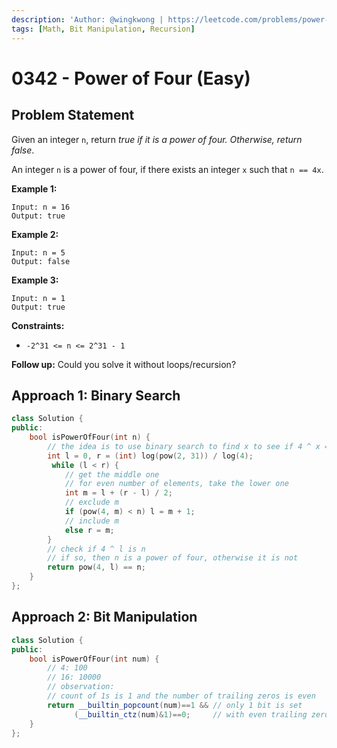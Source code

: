 ```yaml
---
description: 'Author: @wingkwong | https://leetcode.com/problems/power-of-four/'
tags: [Math, Bit Manipulation, Recursion]
---
```


# 0342 - Power of Four (Easy) 

## Problem Statement

Given an integer `n`, return *true if it is a power of four. Otherwise, return false*.

An integer `n` is a power of four, if there exists an integer `x` such that `n == 4x`.

**Example 1:**

```
Input: n = 16
Output: true
```

**Example 2:**

```
Input: n = 5
Output: false
```

**Example 3:**

```
Input: n = 1
Output: true
```

**Constraints:**

- `-2^31 <= n <= 2^31 - 1`

**Follow up:** Could you solve it without loops/recursion?

## Approach 1: Binary Search

<SolutionAuthor name="@wingkwong"/>

```cpp
class Solution {
public:
    bool isPowerOfFour(int n) {
	    // the idea is to use binary search to find x to see if 4 ^ x = n is true or false
        int l = 0, r = (int) log(pow(2, 31)) / log(4);
         while (l < r) {
            // get the middle one
            // for even number of elements, take the lower one
            int m = l + (r - l) / 2;
            // exclude m
            if (pow(4, m) < n) l = m + 1;
            // include m
            else r = m;
        }
		// check if 4 ^ l is n
        // if so, then n is a power of four, otherwise it is not
        return pow(4, l) == n;
    }
};
```

## Approach 2: Bit Manipulation

<SolutionAuthor name="@wingkwong"/>

```cpp
class Solution {
public:
    bool isPowerOfFour(int num) {
        // 4: 100
        // 16: 10000
        // observation: 
        // count of 1s is 1 and the number of trailing zeros is even
        return __builtin_popcount(num)==1 && // only 1 bit is set
              (__builtin_ctz(num)&1)==0;     // with even trailing zeros 
    }
};
```